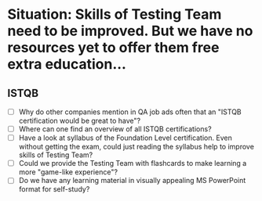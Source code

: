# Situation: Skills of Testing Team need to be improved. But we have no resources yet to offer them free extra education...

## ISTQB
- [ ] Why do other companies mention in QA job ads often that an "ISTQB certification would be great to have"?
- [ ] Where can one find an overview of all ISTQB certifications?
- [ ] Have a look at syllabus of the Foundation Level certification. Even without getting the exam, could just reading the syllabus help to improve skills of Testing Team?
- [ ] Could we provide the Testing Team with flashcards to make learning a more "game-like experience"?
- [ ] Do we have any learning material in visually appealing MS PowerPoint format for self-study?
